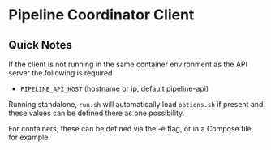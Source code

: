 # Pipeline Coordinator Client

## Quick Notes
If the client is not running in the same container environment as the API server the following is required
* `PIPELINE_API_HOST` (hostname or ip, default pipeline-api)

Running standalone, `run.sh` will automatically load `options.sh` if present and these values can be defined there as
one possibility.

For containers, these can be defined via the -e flag, or in a Compose file, for example.
